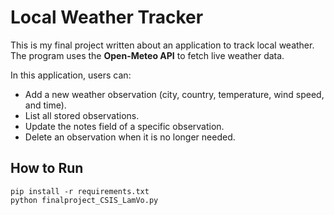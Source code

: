 # Local Weather Tracker  

This is my final project written about an application to track local weather.  
The program uses the **Open-Meteo API** to fetch live weather data.  

In this application, users can:  
- Add a new weather observation (city, country, temperature, wind speed, and time).  
- List all stored observations.  
- Update the notes field of a specific observation.  
- Delete an observation when it is no longer needed.  

## How to Run  
```bash.
pip install -r requirements.txt
python finalproject_CSIS_LamVo.py
